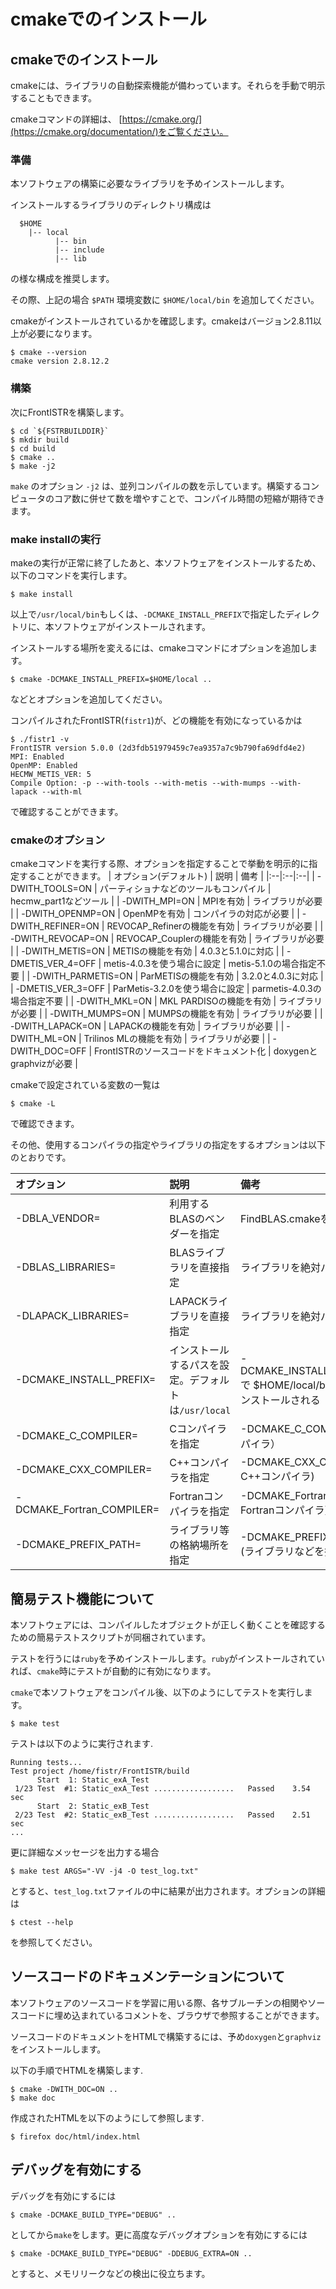 # cmakeでのインストール

## cmakeでのインストール

cmakeには、ライブラリの自動探索機能が備わっています。それらを手動で明示することもできます。

cmakeコマンドの詳細は、 [https://cmake.org/](https://cmake.org/documentation/)をご覧ください。

### 準備

本ソフトウェアの構築に必要なライブラリを予めインストールします。

インストールするライブラリのディレクトリ構成は

```
  $HOME
    |-- local
          |-- bin
          |-- include
          |-- lib
```

の様な構成を推奨します。

その際、上記の場合 `$PATH` 環境変数に `$HOME/local/bin` を追加してください。

cmakeがインストールされているかを確認します。cmakeはバージョン2.8.11以上が必要になります。

```
$ cmake --version
cmake version 2.8.12.2
```

### 構築

次にFrontISTRを構築します。

```
$ cd `${FSTRBUILDDIR}`
$ mkdir build
$ cd build
$ cmake ..
$ make -j2
```

`make` のオプション `-j2` は、並列コンパイルの数を示しています。構築するコンピュータのコア数に併せて数を増やすことで、コンパイル時間の短縮が期待できます。

### make installの実行

makeの実行が正常に終了したあと、本ソフトウェアをインストールするため、以下のコマンドを実行します。

```
$ make install
```

以上で`/usr/local/bin`もしくは、`-DCMAKE_INSTALL_PREFIX`で指定したディレクトリに、本ソフトウェアがインストールされます。

インストールする場所を変えるには、cmakeコマンドにオプションを追加します。

```
$ cmake -DCMAKE_INSTALL_PREFIX=$HOME/local ..
```

などとオプションを追加してください。

コンパイルされたFrontISTR(`fistr1`)が、どの機能を有効になっているかは

```
$ ./fistr1 -v
FrontISTR version 5.0.0 (2d3fdb51979459c7ea9357a7c9b790fa69dfd4e2) 
MPI: Enabled
OpenMP: Enabled
HECMW_METIS_VER: 5
Compile Option: -p --with-tools --with-metis --with-mumps --with-lapack --with-ml 
```

で確認することができます。

### cmakeのオプション

cmakeコマンドを実行する際、オプションを指定することで挙動を明示的に指定することができます。
| オプション(デフォルト) | 説明 | 備考 |
|:--|:--|:--|
| -DWITH\_TOOLS=ON | パーティショナなどのツールもコンパイル  | hecmw_part1などツール |
| -DWITH\_MPI=ON | MPIを有効 | ライブラリが必要 |
| -DWITH\_OPENMP=ON | OpenMPを有効 | コンパイラの対応が必要 |
| -DWITH\_REFINER=ON | REVOCAP_Refinerの機能を有効 | ライブラリが必要 |
| -DWITH\_REVOCAP=ON | REVOCAP_Couplerの機能を有効 | ライブラリが必要 |
| -DWITH\_METIS=ON | METISの機能を有効 | 4.0.3と5.1.0に対応 |
| -DMETIS\_VER_4=OFF | metis-4.0.3を使う場合に設定 | metis-5.1.0の場合指定不要 |
| -DWITH_PARMETIS=ON | ParMETISの機能を有効 | 3.2.0と4.0.3に対応 |
| -DMETIS\_VER_3=OFF | ParMetis-3.2.0を使う場合に設定  | parmetis-4.0.3の場合指定不要 |
| -DWITH\_MKL=ON | MKL PARDISOの機能を有効 | ライブラリが必要 |
| -DWITH\_MUMPS=ON | MUMPSの機能を有効 | ライブラリが必要 |
| -DWITH\_LAPACK=ON | LAPACKの機能を有効 | ライブラリが必要 |
| -DWITH\_ML=ON | Trilinos MLの機能を有効 | ライブラリが必要 |
| -DWITH\_DOC=OFF | FrontISTRのソースコードをドキュメント化 | doxygenとgraphvizが必要 |

cmakeで設定されている変数の一覧は

```
$ cmake -L
```

で確認できます。

その他、使用するコンパイラの指定やライブラリの指定をするオプションは以下のとおりです。

| オプション | 説明 | 備考 |
|:--|:--|:--|
| -DBLA\_VENDOR= | 利用するBLASのベンダーを指定 | FindBLAS.cmakeを参照           |
| -DBLAS\_LIBRARIES= | BLASライブラリを直接指定 | ライブラリを絶対パスで直接指定 |
| -DLAPACK\_LIBRARIES= | LAPACKライブラリを直接指定  | ライブラリを絶対パスで直接指定 |
| -DCMAKE\_INSTALL\_PREFIX= | インストールするパスを設定。デフォルトは`/usr/local` | -DCMAKE\_INSTALL\_PREFIX=$HOME/local で $HOME/local/bin などにプログラムがインストールされる　|
| -DCMAKE\_C\_COMPILER= | Cコンパイラを指定 | -DCMAKE_C_COMPILER=icc  (Intel Cコンパイラ） |
| -DCMAKE\_CXX\_COMPILER=   | C++コンパイラを指定 | -DCMAKE_CXX_COMPILER=icpc  (Intel C++コンパイラ)                                            |
| -DCMAKE\_Fortran\_COMPILER= | Fortranコンパイラを指定  | -DCMAKE_Fortran_COMPILER=ifort  (Intel Fortranコンパイラ)                                   |
| -DCMAKE\_PREFIX\_PATH= | ライブラリ等の格納場所を指定 | -DCMAKE_PREFIX_PATH=$HOME/tools (ライブラリなどを探索するパス) |

## 簡易テスト機能について

本ソフトウェアには、コンパイルしたオブジェクトが正しく動くことを確認するための簡易テストスクリプトが同梱されています。

テストを行うには`ruby`を予めインストールします。`ruby`がインストールされていれば、`cmake`時にテストが自動的に有効になります。

`cmake`で本ソフトウェアをコンパイル後、以下のようにしてテストを実行します。

```
$ make test
```

テストは以下のように実行されます.

```
Running tests...
Test project /home/fistr/FrontISTR/build
      Start  1: Static_exA_Test
 1/23 Test  #1: Static_exA_Test ..................   Passed    3.54 sec
      Start  2: Static_exB_Test
 2/23 Test  #2: Static_exB_Test ..................   Passed    2.51 sec
...
```

更に詳細なメッセージを出力する場合

```
$ make test ARGS="-VV -j4 -O test_log.txt"
```

とすると、`test_log.txt`ファイルの中に結果が出力されます。オプションの詳細は

```
$ ctest --help
```

を参照してください。

## ソースコードのドキュメンテーションについて

本ソフトウェアのソースコードを学習に用いる際、各サブルーチンの相関やソースコードに埋め込まれているコメントを、ブラウザで参照することができます。

ソースコードのドキュメントをHTMLで構築するには、予め`doxygen`と`graphviz`をインストールします。

以下の手順でHTMLを構築します.

```
$ cmake -DWITH_DOC=ON ..
$ make doc
```

作成されたHTMLを以下のようにして参照します.

```
$ firefox doc/html/index.html
```

## デバッグを有効にする

デバッグを有効にするには

```
$ cmake -DCMAKE_BUILD_TYPE="DEBUG" ..
```

としてから`make`をします。更に高度なデバッグオプションを有効にするには

```
$ cmake -DCMAKE_BUILD_TYPE="DEBUG" -DDEBUG_EXTRA=ON ..
```

とすると、メモリリークなどの検出に役立ちます。

